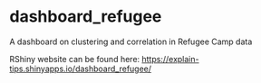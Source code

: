 # dashboard_refugee
A dashboard on clustering and correlation in Refugee Camp data

RShiny website can be found here:
https://explain-tips.shinyapps.io/dashboard_refugee/
